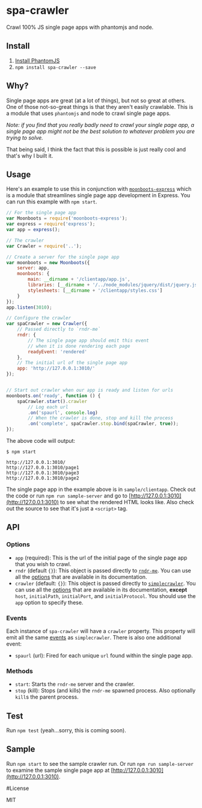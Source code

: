 spa-crawler
===========

Crawl 100% JS single page apps with phantomjs and node.


## Install

1. [Install PhantomJS](http://phantomjs.org/download.html)
2. `npm install spa-crawler --save`


## Why?

Single page apps are great (at a lot of things), but not so great at others. One of those not-so-great things is that they aren't easily crawlable. This is a module that uses `phantomjs` and node to crawl single page apps.

*Note: if you find that you really badly need to crawl your single page app, a single page app might not be the best solution to whatever problem you are trying to solve.*

That being said, I think the fact that this is possible is just really cool and that's why I built it.


## Usage

Here's an example to use this in conjunction with [`moonboots-express`](https://github.com/lukekarrys/moonboots-express) which is a module that streamlines single page app development in Express. You can run this example with `npm start`.

```js
// For the single page app
var Moonboots = require('moonboots-express');
var express = require('express');
var app = express();

// The crawler
var Crawler = require('..');

// Create a server for the single page app
var moonboots = new Moonboots({
    server: app,
    moonboots: {
        main: __dirname + '/clientapp/app.js',
        libraries: [__dirname + '/../node_modules/jquery/dist/jquery.js'],
        stylesheets: [__dirname + '/clientapp/styles.css']
    }
});
app.listen(3010);

// Configure the crawler
var spaCrawler = new Crawler({
    // Passed directly to `rndr-me`
    rndr: {
        // The single page app should emit this event
        // when it is done rendering each page
        readyEvent: 'rendered'
    },
    // The initial url of the single page app
    app: 'http://127.0.0.1:3010/'
});


// Start out crawler when our app is ready and listen for urls
moonboots.on('ready', function () {
    spaCrawler.start().crawler
        // Log each url
        .on('spaurl', console.log)
        // When the crawler is done, stop and kill the process
        .on('complete', spaCrawler.stop.bind(spaCrawler, true));
});
```

The above code will output:

```
$ npm start

http://127.0.0.1:3010/
http://127.0.0.1:3010/page1
http://127.0.0.1:3010/page3
http://127.0.0.1:3010/page2
```

The single page app in the example above is in `sample/clientapp`. Check out the code or run `npm run sample-server` and go to [http://127.0.0.1:3010](http://127.0.0.1:3010) to see what the rendered HTML looks like. Also check out the source to see that it's just a `<script>` tag.


## API

### Options

- `app` (required): This is the url of the initial page of the single page app that you wish to crawl.
- `rndr` (default `{}`): This object is passed directly to [`rndr-me`](https://github.com/jed/rndr.me). You can use all the [options](https://github.com/jed/rndr.me#api) that are available in its documentation.
- `crawler` (default: `{}`): This object is passed directly to [`simplecrawler`](https://github.com/cgiffard/node-simplecrawler). You can use all the [options](https://github.com/cgiffard/node-simplecrawler#configuring-the-crawler) that are available in its documentation, **except** `host`, `initialPath`, `initialPort`, and `initialProtocol`. You should use the `app` option to specify these.

### Events

Each instance of `spa-crawler` will have a `crawler` property. This property will emit all the same [events](https://github.com/cgiffard/node-simplecrawler#events) as `simplecrawler`. There is also one additional event:

- `spaurl` (url): Fired for each unique `url` found within the single page app.

### Methods

- `start`: Starts the `rndr-me` server and the crawler.
- `stop` (kill): Stops (and kills) the `rndr-me` spawned process. Also optionally `kill`s the parent process.


## Test

Run `npm test` (yeah...sorry, this is coming soon).


## Sample

Run `npm start` to see the sample crawler run. Or run `npm run sample-server` to examine the sample single page app at [http://127.0.0.1:3010](http://127.0.0.1:3010).


#License

MIT